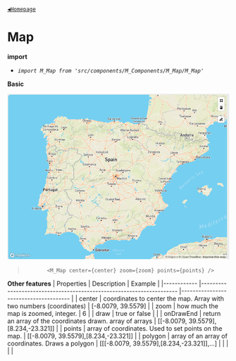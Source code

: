 [`◀️Homepage`](../../../README.md)

# **Map** 


**import**
- *`import M_Map from 'src/components/M_Components/M_Map/M_Map'`*

**Basic**

![Alt text](../../../public/README/images/Map.png)

>            <M_Map center={center} zoom={zoom} points={points} />


**Other features**
| Properties 	| Description                                                         	| Example                              	|
|------------	|---------------------------------------------------------------------	|--------------------------------------	|
| center     	| coordinates to center the map. Array with two numbers (coordinates) 	| [-8.0079, 39.5579]                   	|
| zoom       	| how much the map is zoomed, integer.                                	| 6                                    	|
| draw       	| true or false                                                       	|                                      	|
| onDrawEnd  	| return an array of the coordinates drawn. array of arrays           	| [[-8.0079, 39.5579],[8.234,-23.321]] 	|
| points     	| array of coordinates. Used to set points on the map.                	| [[-8.0079, 39.5579],[8.234,-23.321]] 	|
| polygon 	|              array of an array of coordinates. Draws a polygon                                                       	|   [[[-8.0079, 39.5579],[8.234,-23.321]],...]                                   	|
|            	|                                                                     	|                                      	|
